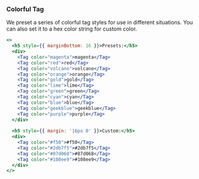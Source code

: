 <demo>

### Colorful Tag

We preset a series of colorful tag styles for use in different situations. You can also set it to a hex color string for custom color.

```jsx live
<>
  <h5 style={{ marginBottom: 16 }}>Presets:</h5>
  <div>
    <Tag color="magenta">magenta</Tag>
    <Tag color="red">red</Tag>
    <Tag color="volcano">volcano</Tag>
    <Tag color="orange">orange</Tag>
    <Tag color="gold">gold</Tag>
    <Tag color="lime">lime</Tag>
    <Tag color="green">green</Tag>
    <Tag color="cyan">cyan</Tag>
    <Tag color="blue">blue</Tag>
    <Tag color="geekblue">geekblue</Tag>
    <Tag color="purple">purple</Tag>
  </div>
  
  <h5 style={{ margin: '16px 0' }}>Custom:</h5>
  <div>
    <Tag color="#f50">#f50</Tag>
    <Tag color="#2db7f5">#2db7f5</Tag>
    <Tag color="#87d068">#87d068</Tag>
    <Tag color="#108ee9">#108ee9</Tag>
  </div>
</>
```

</demo>
